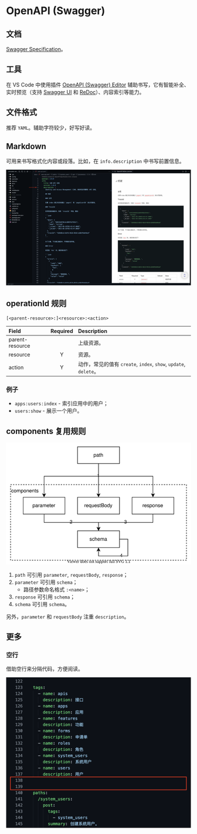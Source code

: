 # OpenAPI (Swagger)

## 文档

[Swagger Specification](https://swagger.io/docs/specification/)。

## 工具

在 VS Code 中使用插件 [OpenAPI \(Swagger\) Editor](https://marketplace.visualstudio.com/items?itemName=42Crunch.vscode-openapi) 辅助书写，它有智能补全、实时预览（支持 [Swagger UI](https://github.com/swagger-api/swagger-ui) 和 [ReDoc](https://github.com/Redocly/redoc)）、内容索引等能力。

## 文件格式

推荐 `YAML`。辅助字符较少，好写好读。

## Markdown

可用来书写格式化内容或段落。比如，在 `info.description` 中书写前置信息。

![在 OpenAPI 中使用 Markdown](f3515eff88ca4670b076410df1f14c16.png)

## operationId 规则

`[<parent-resource>:]<resource>:<action>`

| Field | Required | Description |
| :--- | :---: | :--- |
| parent-resource |  | 上级资源。 |
| resource | Y | 资源。 |
| action | Y | 动作，常见的值有 `create`, `index`, `show`, `update`, `delete`。 |

### 例子

* `apps:users:index` - 索引应用中的用户；
* `users:show` - 展示一个用户。

<!-- ![规则的 operationId](a6ca8e55-d92c-4dd7-83e1-883265f5087d.png) -->

## components 复用规则

![components 复用规则](b19ecbe3ea6045e680f142021243d8dd.drawio.svg)

1. `path` 可引用 `parameter`, `requestBody`, `response`；
2. `parameter` 可引用 `schema`；
   * 路径参数命名格式 `:<name>`；
3. `response` 可引用 `schema`；
4. `schema` 可引用 `schema`。

另外，`parameter` 和 `requestBody` 注重 `description`。

## 更多

### 空行

借助空行来分隔代码，方便阅读。

![借助空行分割代码](eff243b94ee5446e80db6a1993428c2d.png)
